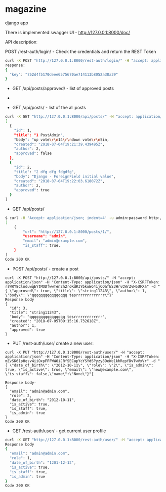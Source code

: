 # magazine
django app

There is implemented  swagger UI - http://127.0.0.1:8000/doc/

API description:

POST /rest-auth/login/ - Check the credentials and return the REST Token

```bash
curl -X POST "http://127.0.0.1:8000/rest-auth/login/" -H "accept: application/json" -H "Content-Type: application/json" -H "X-CSRFToken: dzJluSMgGo6b1wTHoz8Cbh1wCX22i29rp8QVKXmBpfeU0TShTMKQmr6nBprIHXFL" -d "{ \"password\": \"adminadmin\", \"email\": \"admin@admin.com\", \"username\": \"None\"}"
response:
{
  "key": "752d4f5170deee6575670ae714113b8052a38a39"
}
```

- GET /api/posts/approved/  - list of approved posts
-


- GET /api/posts/ - list of the all posts
```bash
curl -X GET "http://127.0.0.1:8000/api/posts/" -H "accept: application/json" -H "X-CSRFToken: mZvSK61pHqsv4iiOxpFFFWW6iJRfSECupYcYSYdSPyzy8DeWe1khRepfDvTwVxVr"
[
  {
    "id": 1,
    "title": "1 PostAdmin",
    "body": "up vote\r\n14\r\ndown vote\r\nSin,
    "created": "2018-07-04T19:21:39.439495Z",
    "author": 2,
    "approved": false
  },
  {
    "id": 2,
    "title": "2 dfg dfg fdgdfg",
    "body": "Django - ForeignField initial value",
    "created": "2018-07-04T19:22:03.618072Z",
    "author": 2,
    "approved": true
  }
]
```

- GET /api/posts/<pk>

```bash
$ curl -H 'Accept: application/json; indent=4' -u admin:password http://127.0.0.1:8000/users/
[
    {
        "url": "http://127.0.0.1:8000/posts/1/",
        "username": "admin",
        "email": "admin@example.com",
        "is_staff": true,
    }
]
Code 200 OK
```
- POST /api/posts/ - create a post
```
curl -X POST "http://127.0.0.1:8000/api/posts/" -H "accept: application/json" -H "Content-Type: application/json" -H "X-CSRFToken: rsWRY8ClnduwqEYtMODfwwTen2h2roKdR3YbkoWo4ijCOafES3HrvCWrZvH6UFXa" -d "{ \"approved\": true, \"title\": \"string11243\", \"author\": 1, \"body\": \"qqqqqqqqqqqqqqqq tesrrrrrrrrrrrrr\"}"
Response body
{
  "id": 3,
  "title": "string11243",
  "body": "qqqqqqqqqqqqqqqq tesrrrrrrrrrrrrr",
  "created": "2018-07-05T09:15:16.732618Z",
  "author": 1,
  "approved": true
}
```


- PUT /rest-auth/user/ create a new user:

```
curl -X PUT "http://127.0.0.1:8000/rest-auth/user/" -H "accept: application/json" -H "Content-Type: application/json" -H "X-CSRFToken: mZvSK61pHqsv4iiOxpFFFWW6iJRfSECupYcYSYdSPyzy8DeWe1khRepfDvTwVxVr" -d "{ \"date_of_birth\": \"2012-10-11\", \"role\": \"2\", \"is_admin\": true, \"is_active\": true, \"email\": \"new@example.com\", \"is_staff\": false,\"name\":\"None\"}"{
	
Response body- 
{
  "email": "admin@admin.com",
  "role": 2,
  "date_of_birth": "2012-10-11",
  "is_active": true,
  "is_staff": true,
  "is_admin": true
}
Code 200 OK
```
- GET /rest-auth/user/ - get current user profile
 
```bash
curl -X GET "http://127.0.0.1:8000/rest-auth/user/" -H "accept: application/json" -H "X-CSRFToken: dzJluSMgGo6b1wTHoz8Cbh1wCX22i29rp8QVKXmBpfeU0TShTMKQmr6nBprIHXFL"
Response body
{
  "email": "admin@admin.com",
  "role": 1,
  "date_of_birth": "1201-12-12",
  "is_active": true,
  "is_staff": true,
  "is_admin": true
}
Code 200 OK
```
